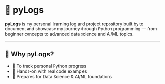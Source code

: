 # 📓 pyLogs

**pyLogs** is my personal learning log and project repository built by to document and showcase my journey through Python programming — from beginner concepts to advanced data science and AI/ML topics.

---

## 🧠 Why pyLogs?

- 📌 To track personal Python progress
- 🧪 Hands-on with real code examples
- 🚀 Prepares for Data Science & AI/ML foundations

